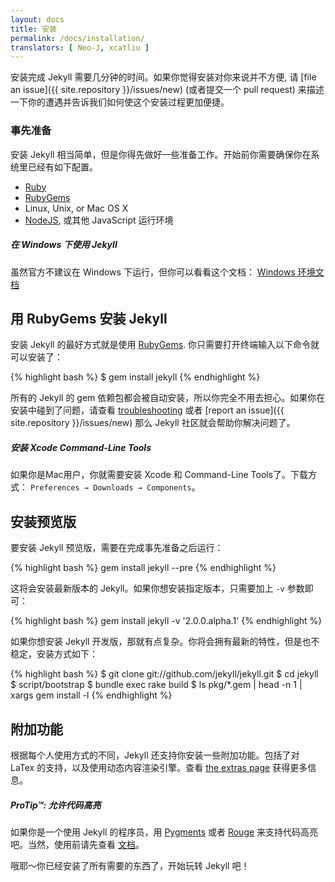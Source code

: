 ```yaml
---
layout: docs
title: 安装
permalink: /docs/installation/
translators: [ Neo-J, xcatliu ]
---
```


安装完成 Jekyll 需要几分钟的时间。如果你觉得安装对你来说并不方便, 请 [file an
issue]({{ site.repository }}/issues/new) (或者提交一个 pull request)
来描述一下你的遭遇并告诉我们如何使这个安装过程更加便捷。

### 事先准备

安装 Jekyll 相当简单，但是你得先做好一些准备工作。开始前你需要确保你在系统里已经有如下配置。

- [Ruby](http://www.ruby-lang.org/en/downloads/)
- [RubyGems](http://rubygems.org/pages/download)
- Linux, Unix, or Mac OS X
- [NodeJS](http://nodejs.org), 或其他 JavaScript 运行环境

<div class="note info">
  <h5>在 Windows 下使用 Jekyll</h5>
  <p>
    虽然官方不建议在 Windows 下运行，但你可以看看这个文档：
    <a href="../windows/#installation">Windows 环境文档</a>
  </p>
</div>

## 用 RubyGems 安装 Jekyll

安装 Jekyll 的最好方式就是使用
[RubyGems](http://rubygems.org/pages/download). 你只需要打开终端输入以下命令就可以安装了：

{% highlight bash %}
$ gem install jekyll
{% endhighlight %}

所有的 Jekyll 的 gem 依赖包都会被自动安装，所以你完全不用去担心。如果你在安装中碰到了问题，请查看 [troubleshooting](../troubleshooting/) 或者
[report an issue]({{ site.repository }}/issues/new) 那么 Jekyll 社区就会帮助你解决问题了。

<div class="note info">
  <h5>安装 Xcode Command-Line Tools</h5>
  <p>
    如果你是Mac用户，你就需要安装 Xcode 和 Command-Line Tools了。下载方式：
    <code>Preferences &#8594; Downloads &#8594; Components</code>。
  </p>
</div>

## 安装预览版

要安装 Jekyll 预览版，需要在完成事先准备之后运行：

{% highlight bash %}
gem install jekyll --pre
{% endhighlight %}

这将会安装最新版本的 Jekyll。如果你想安装指定版本，只需要加上 `-v` 参数即可：

{% highlight bash %}
gem install jekyll -v '2.0.0.alpha.1'
{% endhighlight %}

如果你想安装 Jekyll 开发版，那就有点复杂。你将会拥有最新的特性，但是也不稳定，安装方式如下：

{% highlight bash %}
$ git clone git://github.com/jekyll/jekyll.git
$ cd jekyll
$ script/bootstrap
$ bundle exec rake build
$ ls pkg/*.gem | head -n 1 | xargs gem install -l
{% endhighlight %}

## 附加功能

根据每个人使用方式的不同，Jekyll 还支持你安装一些附加功能。包括了对 LaTex 的支持，以及使用动态内容渲染引擎。查看 [the extras page](../extras/) 获得更多信息。

<div class="note">
  <h5>ProTip™: 允许代码高亮</h5>
  <p>
    如果你是一个使用 Jekyll 的程序员，用 <a href="http://pygments.org/">Pygments</a>
    或者 <a href="https://github.com/jayferd/rouge">Rouge</a> 来支持代码高亮吧。当然，使用前请先查看
    <a href="../templates/#code_snippet_highlighting">文档</a>。
  </p>
</div>

哦耶～你已经安装了所有需要的东西了，开始玩转 Jekyll 吧！

